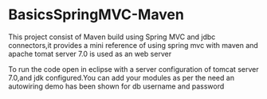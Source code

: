 # BasicsSpringMVC-Maven
This project consist of Maven build using Spring MVC and  jdbc connectors,it provides a mini reference of using spring mvc with maven and apache tomat server 7.0 is used as an web server

To run the code open in eclipse with a server configuration of tomcat server 7.0,and jdk configured.You can add your modules as per the need
an autowiring demo has been shown for db username and password
